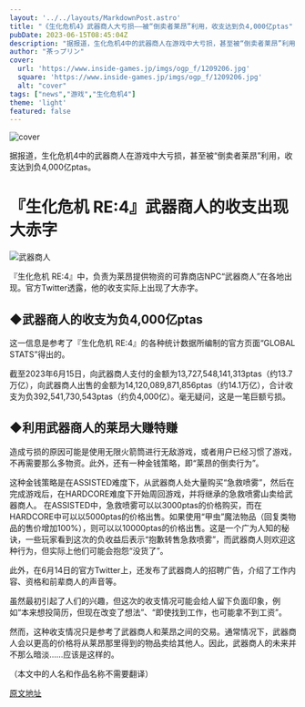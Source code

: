 ```yaml
---
layout: '../../layouts/MarkdownPost.astro'
title: "《生化危机4》武器商人大亏损——被“倒卖者莱昂”利用，收支达到负4,000亿ptas"
pubDate: 2023-06-15T08:45:04Z
description: "据报道，生化危机4中的武器商人在游戏中大亏损，甚至被“倒卖者莱昂”利用，收支达到负4,000亿ptas。"
author: "茶っプリン"
cover:
  url: 'https://www.inside-games.jp/imgs/ogp_f/1209206.jpg'
  square: 'https://www.inside-games.jp/imgs/ogp_f/1209206.jpg'
  alt: "cover"
tags: ["news","游戏","生化危机4"]
theme: 'light'
featured: false
---
```


![cover](https://www.inside-games.jp/imgs/ogp_f/1209206.jpg)

据报道，生化危机4中的武器商人在游戏中大亏损，甚至被“倒卖者莱昂”利用，收支达到负4,000亿ptas。

# 『生化危机 RE:4』武器商人的收支出现大赤字

![武器商人](https://www.inside-games.jp/imgs/zoom/1209201.jpg)

『生化危机 RE:4』中，负责为莱昂提供物资的可靠商店NPC“武器商人”在各地出现。官方Twitter透露，他的收支实际上出现了大赤字。

## ◆武器商人的收支为负4,000亿ptas

这一信息是参考了『生化危机 RE:4』的各种统计数据所编制的官方页面“GLOBAL STATS”得出的。

截至2023年6月15日，向武器商人支付的金额为13,727,548,141,313ptas（约13.7万亿），向武器商人出售的金额为14,120,089,871,856ptas（约14.1万亿），合计收支为负392,541,730,543ptas（约负4,000亿）。毫无疑问，这是一笔巨额亏损。

## ◆利用武器商人的莱昂大赚特赚

造成亏损的原因可能是使用无限火箭筒进行无敌游戏，或者用户已经习惯了游戏，不再需要那么多物资。此外，还有一种金钱策略，即“莱昂的倒卖行为”。

这种金钱策略是在ASSISTED难度下，从武器商人处大量购买“急救喷雾”，然后在完成游戏后，在HARDCORE难度下开始周回游戏，并将继承的急救喷雾山卖给武器商人。
在ASSISTED中，急救喷雾可以以3000ptas的价格购买，而在HARDCORE中可以以5000ptas的价格出售。如果使用“甲虫”魔法物品（回复类物品的售价增加100%），则可以以10000ptas的价格出售。这是一个广为人知的秘诀，一些玩家看到这次的负收益后表示“抱歉转售急救喷雾”，而武器商人则欢迎这种行为，但实际上他们可能会抱怨“没货了”。

此外，在6月14日的官方Twitter上，还发布了武器商人的招聘广告，介绍了工作内容、资格和前辈商人的声音等。

虽然最初引起了人们的兴趣，但这次的收支情况可能会给人留下负面印象，例如“本来想投简历，但现在改变了想法”、“即使找到工作，也可能拿不到工资”。

然而，这种收支情况只是参考了武器商人和莱昂之间的交易。通常情况下，武器商人会以更高的价格将从莱昂那里得到的物品卖给其他人。因此，武器商人的未来并不那么暗淡……应该是这样的。

（本文中的人名和作品名称不需要翻译）

  [原文地址](https://www.inside-games.jp/article/2023/06/15/146592.html)